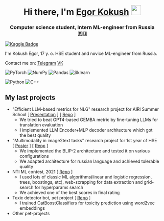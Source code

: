 <h1 align="center">Hi there, I'm <a href="https://t.me/egoluback" target="_blank">Egor Kokush</a> 
<img src="https://github.com/blackcater/blackcater/raw/main/images/Hi.gif" height="32"/></h1>
<h3 align="center">Computer science student, Intern ML-engineer from Russia 🇷🇺</h3>

[![Kaggle Badge](https://img.shields.io/badge/Kaggle-profile-blue)](https://www.kaggle.com/egoluback)

I'm Kokush Egor, 17 y. o. HSE student and novice ML-engineer from Russia. <br />

Contact me on: [Telegram](https://t.me/egoluback) [VK](https://vk.com/egoluback)

![PyTorch](https://img.shields.io/badge/PyTorch-%23EE4C2C.svg?style=plastic&logo=PyTorch&logoColor=white)
![NumPy](https://img.shields.io/badge/numpy-%23013243.svg?style=plastic&logo=numpy&logoColor=white)
![Pandas](https://img.shields.io/badge/pandas-%23150458.svg?style=plastic&logo=pandas&logoColor=white)
![Sklearn](https://img.shields.io/badge/Sklearn-%233F4F75.svg?style=plastic&logo=scikit-learn&logoColor=white)

![Python](https://img.shields.io/badge/python-3670A0?style=plastic&logo=python&logoColor=ffdd54)
![C++](https://img.shields.io/badge/c++-%2300599C.svg?style=plastic&logo=c%2B%2B&logoColor=white)

## My last projects
- "Efficient LLM-based metrics for NLG" research project for AIRI Summer School [ [Presentation](https://docs.google.com/presentation/d/1HNTf9DLWdZIoHxJs9yREJllIuufMsnpHGo9o_seEV_s/edit) ] [ [Repo](https://github.com/Rexhaif/airi_summer_llm_metrics) ]
  - We tried to beat GPT4-based GEMBA metric by fine-tuning LLMs for translation evaluation
  - I implemented LLM Encoder+MLP decoder architecture which got the best quality
- "Multimodality in image2text tasks" research project for 1st year of HSE [ [Poster](https://docs.google.com/presentation/d/1_b7Yyl43Ck0212e8oj2vRu3GoVxk9pfwi9Ok_85I9xk/edit#slide=id.p1) ] [ [Repo](https://github.com/Technolog796/image_captioning) ]
  - We implemented the BLIP-2 architecture and tested it on various configurations
  - We adapted architecture for russian language and achieved tolerable quality
- NTI ML contest, 2021 [ [Repo](https://github.com/Egoluback/nti_ml_20-21) ]
  - I used lots of classic ML algorithms(linear and logistic regression, trees, boostings, etc), web-scrapping for data extraction and grid-search for hyperparams search
  - We achieved one of the best scores in final rating
- Toxic detector bot, pet project [ [Repo](https://github.com/Egoluback/Toxic_Detector) ]
  - I trained CatBoostClassifiers for toxicity prediction using word2vec embeddings
- Other pet-projects
</details>
